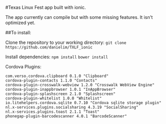#Texas Linux Fest app built with ionic.

The app currently can compile but with some missing features.
It isn't optimized yet.

##To install:

Clone the repository to your working directory:
```git clone https://github.com/danielim/TXLF_ionic```

Install dependencies: 
```npm install```
```bower install```

Cordova Plugins:
```
com.verso.cordova.clipboard 0.1.0 "Clipboard"
cordova-plugin-contacts 1.1.0 "Contacts"
cordova-plugin-crosswalk-webview 1.2.0 "Crosswalk WebView Engine"
cordova-plugin-inappbrowser 1.0.1 "InAppBrowser"
cordova-plugin-splashscreen 2.1.0 "Splashscreen"
cordova-plugin-whitelist 1.0.0 "Whitelist"
io.litehelpers.cordova.sqlite 0.7.10 "Cordova sqlite storage plugin"
nl.x-services.plugins.socialsharing 4.3.19 "SocialSharing"
nl.x-services.plugins.toast 2.1.1 "Toast"
phonegap-plugin-barcodescanner 4.0.1 "BarcodeScanner"
```
